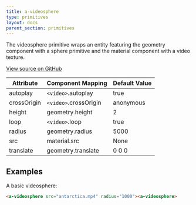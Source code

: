 ```yaml
---
title: a-videosphere
type: primitives
layout: docs
parent_section: primitives
---
```


The videosphere primitive wraps an entity featuring the geometry component with
a sphere primitive and the material component with a video texture.

[View source on GitHub](https://github.com/aframevr/aframe/blob/master/elements/templates/a-videosphere.html)

| Attribute   | Component Mapping     | Default Value |
| ---------   | -----------------     | ------------- |
| autoplay    | `<video>`.autoplay    | true          |
| crossOrigin | `<video>`.crossOrigin | anonymous     |
| height      | geometry.height       | 2             |
| loop        | `<video>`.loop        | true          |
| radius      | geometry.radius       | 5000          |
| src         | material.src          | None          |
| translate   | geometry.translate    | 0 0 0         |

## Examples

A basic videosphere:

```html
<a-videosphere src="antarctica.mp4" radius="1000"><a-videosphere>
```

